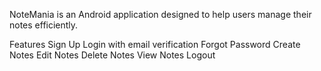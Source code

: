 NoteMania is an Android application designed to help users manage their notes efficiently.

Features
Sign Up
Login with email verification
Forgot Password
Create Notes
Edit Notes
Delete Notes
View Notes
Logout
